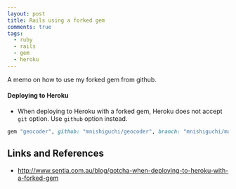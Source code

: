```yaml
---
layout: post
title: Rails using a forked gem
comments: true
tags:
  - ruby
  - rails
  - gem
  - heroku
---
```


A memo on how to use my forked gem from github.

#### Deploying to Heroku

- When deploying to Heroku with a forked gem, Heroku does not accept `git` option. Use `github` option instead.

```rb
gem "geocoder", github: "mnishiguchi/geocoder", branch: "mnishiguchi/mapzen"
```

## Links and References

- http://www.sentia.com.au/blog/gotcha-when-deploying-to-heroku-with-a-forked-gem
